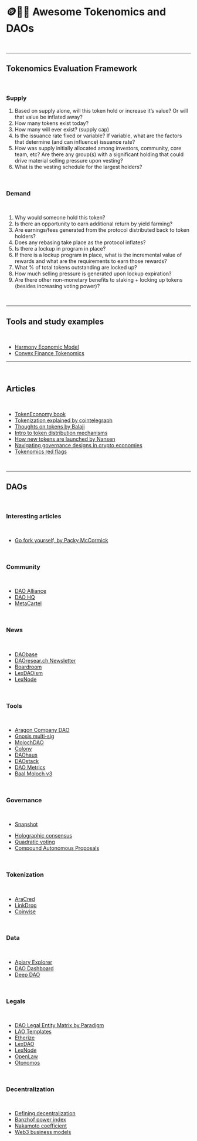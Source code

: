 # 🪙🏴‍☠️ Awesome Tokenomics and DAOs

<br>

----

## Tokenomics Evaluation Framework

<br>


### Supply

1. Based on supply alone, will this token hold or increase it’s value? Or will that value be inflated away?
2. How many tokens exist today?
3. How many will ever exist? (supply cap)
4. Is the issuance rate fixed or variable? If variable, what are the factors that determine (and can influence) issuance rate?
5. How was supply initially allocated among investors, community, core team, etc? Are there any group(s) with a significant holding that could drive material selling pressure upon vesting?
6. What is the vesting schedule for the largest holders?

<br>

### Demand 


<br>

1. Why would someone hold this token?
2. Is there an opportunity to earn additional return by yield farming?
3. Are earnings/fees generated from the protocol distributed back to token holders?
4. Does any rebasing take place as the protocol inflates?
5. Is there a lockup in program in place?
6. If there is a lockup program in place, what is the incremental value of rewards and what are the requirements to earn those rewards?
7. What % of total tokens outstanding are locked up?
8. How much selling pressure is generated upon lockup expiration?
9. Are there other non-monetary benefits to staking + locking up tokens (besides increasing voting power)?



<br>

----

## Tools and study examples

<br>

* [Harmony Economic Model](https://docs.google.com/spreadsheets/d/1bcABBb47X8jOAQC-Dno9A9HFtLf8vlRp70P9xVqjhG4/edit#gid=1322834538)
* [Convex Finance Tokenomics](https://docs.convexfinance.com/convexfinance/general-information/tokenomics)


---------------------

<br>

## Articles

<br>

* [TokenEconomy book](https://github.com/sherminvo/TokenEconomyBook/wiki)
* [Tokenization explained by cointelegraph](https://cointelegraph.com/explained/tokenization-explained)
* [Thoughts on tokens by Balaji](https://news.earn.com/thoughts-on-tokens-436109aabcbe)
* [Intro to token distribution mechanisms](https://smithandcrown.com/research/introduction-to-token-distribution-mechanisms/)
* [How new tokens are launched by Nansen](https://www.nansen.ai/research/how-new-tokens-are-launched)
* [Navigating governance designs in crypto economies](https://medium.com/@karansirdesai28/navigating-governance-designs-in-crypto-economies-24170e04e391)
* [Tokenomics red flags](https://medium.com/coinmonks/tokenomics-red-flags-you-cant-afford-to-ignore-part-i-1874f251c4db)


<br>

----


## DAOs

<br>

### Interesting articles

<br>

* [Go fork yourself, by Packy McCormick](https://www.notboring.co/p/go-fork-yourself)


<br>


### Community 

<br>

- [DAO Alliance](https://t.me/AllianceDAO)
- [DAO HQ](https://www.daohq.co/)
- [MetaCartel](https://www.metacartel.org/) 

<br>

### News

<br>

- [DAObase](https://daobase.org/)
- [DAOresear.ch Newsletter](https://daoresearch.substack.com/) 
- [Boardroom](https://governance.substack.com/) 
- [LexDAOism](https://lexdao.substack.com/) 
- [LexNode](https://medium.com/@lex_node)

<br />

### Tools

<br>

- [Aragon Company DAO](https://help.aragon.org/article/31-explore-the-company-organization)
- [Gnosis multi-sig](https://blog.gnosis.pm/gnosis-safe-multisig-desktop-app-and-contract-interactions-6f8b92c3275b)
- [MolochDAO](https://github.com/MolochVentures/moloch/tree/minimal-revenue/v1_contracts)
- [Colony](https://colony.io/)
- [DAOhaus](https://daohaus.club/) 
- [DAOstack](https://daostack.io/) 
- [DAO Metrics](https://daometrics.com/)
- [Baal Moloch v3](https://baal-docs.vercel.app/)



<br>

### Governance 

<br>

* [Snapshot](https://snapshot.org/#/)
- [Holographic consensus](https://medium.com/daostack/holographic-consensus-part-2-4fd461e8dcde)
- [Quadratic voting](https://en.wikipedia.org/wiki/Quadratic_voting)
- [Compound Autonomous Proposals](https://medium.com/compound-finance/compound-autonomous-proposals-354e7a2ad6b7) 

<br>

### Tokenization 

<br>

- [AraCred](github.com/aracred/)
- [LinkDrop](https://linkdrop.io/)
- [Coinvise](https://www.coinvise.co/)


<br>

### Data

<br>

- [Apiary Explorer](https://apiary.1hive.org/orgs)
- [DAO Dashboard](https://mydaodashboard.com/)
- [Deep DAO](http://deepdao.world/#/app/dashboard)

<br>


### Legals 

<br>

- [DAO Legal Entity Matrix by Paradigm](https://daos.paradigm.xyz/)
- [LAO Templates](https://github.com/DAOresearch/lao-templates)
- [Etherize](https://etherize.io/)
- [LexDAO](https://lexdao.org/)
- [LexNode](https://www.dealninja.law/)
- [OpenLaw](https://dao.openlaw.io/) 
- [Otonomos](https://otonomos.com)


<br>

### Decentralization

<br>


- [Defining decentralization](https://medium.com/@lex_node/defining-decentralization-for-law-58ca54e18b2a)
- [Banzhof power index](https://blog.coinfund.io/are-blockchain-voters-dummies-4a89a376de69) 
- [Nakamoto coefficient](https://news.earn.com/quantifying-decentralization-e39db233c28e) 
- [Web3 business models](https://github.com/FEMBusinessModelsRing/web3_revenue_primitives) 
